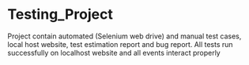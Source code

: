 # Testing_Project
Project contain automated (Selenium web drive) and manual test cases, local host website, test estimation report and bug report. All tests run successfully on localhost website and all events interact properly
